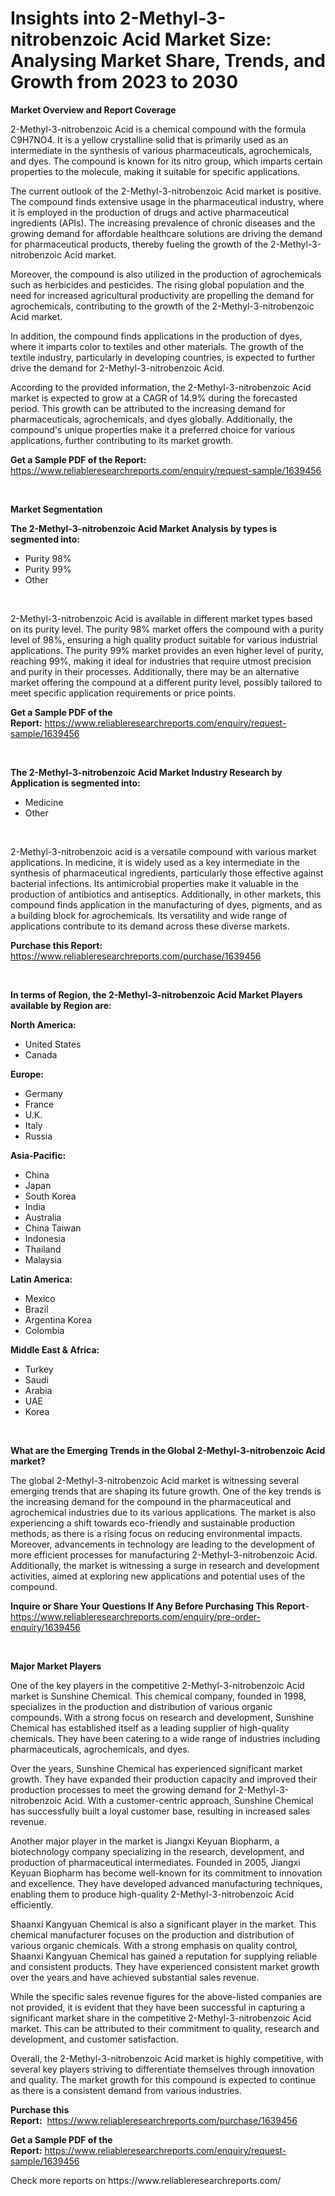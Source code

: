 <p><h1>Insights into 2-Methyl-3-nitrobenzoic Acid Market Size: Analysing Market Share, Trends, and Growth from 2023 to 2030</h1></p><p><strong>Market Overview and Report Coverage</strong></p>
<p><p>2-Methyl-3-nitrobenzoic Acid is a chemical compound with the formula C9H7NO4. It is a yellow crystalline solid that is primarily used as an intermediate in the synthesis of various pharmaceuticals, agrochemicals, and dyes. The compound is known for its nitro group, which imparts certain properties to the molecule, making it suitable for specific applications.</p><p>The current outlook of the 2-Methyl-3-nitrobenzoic Acid market is positive. The compound finds extensive usage in the pharmaceutical industry, where it is employed in the production of drugs and active pharmaceutical ingredients (APIs). The increasing prevalence of chronic diseases and the growing demand for affordable healthcare solutions are driving the demand for pharmaceutical products, thereby fueling the growth of the 2-Methyl-3-nitrobenzoic Acid market.</p><p>Moreover, the compound is also utilized in the production of agrochemicals such as herbicides and pesticides. The rising global population and the need for increased agricultural productivity are propelling the demand for agrochemicals, contributing to the growth of the 2-Methyl-3-nitrobenzoic Acid market.</p><p>In addition, the compound finds applications in the production of dyes, where it imparts color to textiles and other materials. The growth of the textile industry, particularly in developing countries, is expected to further drive the demand for 2-Methyl-3-nitrobenzoic Acid.</p><p>According to the provided information, the 2-Methyl-3-nitrobenzoic Acid market is expected to grow at a CAGR of 14.9% during the forecasted period. This growth can be attributed to the increasing demand for pharmaceuticals, agrochemicals, and dyes globally. Additionally, the compound's unique properties make it a preferred choice for various applications, further contributing to its market growth.</p></p>
<p><strong>Get a Sample PDF of the Report:</strong> <a href="https://www.reliableresearchreports.com/enquiry/request-sample/1639456">https://www.reliableresearchreports.com/enquiry/request-sample/1639456</a></p>
<p>&nbsp;</p>
<p><strong>Market Segmentation</strong></p>
<p><strong>The 2-Methyl-3-nitrobenzoic Acid Market Analysis by types is segmented into:</strong></p>
<p><ul><li>Purity 98%</li><li>Purity 99%</li><li>Other</li></ul></p>
<p>&nbsp;</p>
<p><p>2-Methyl-3-nitrobenzoic Acid is available in different market types based on its purity level. The purity 98% market offers the compound with a purity level of 98%, ensuring a high quality product suitable for various industrial applications. The purity 99% market provides an even higher level of purity, reaching 99%, making it ideal for industries that require utmost precision and purity in their processes. Additionally, there may be an alternative market offering the compound at a different purity level, possibly tailored to meet specific application requirements or price points.</p></p>
<p><strong>Get a Sample PDF of the Report:</strong>&nbsp;<a href="https://www.reliableresearchreports.com/enquiry/request-sample/1639456">https://www.reliableresearchreports.com/enquiry/request-sample/1639456</a></p>
<p>&nbsp;</p>
<p><strong>The 2-Methyl-3-nitrobenzoic Acid Market Industry Research by Application is segmented into:</strong></p>
<p><ul><li>Medicine</li><li>Other</li></ul></p>
<p>&nbsp;</p>
<p><p>2-Methyl-3-nitrobenzoic acid is a versatile compound with various market applications. In medicine, it is widely used as a key intermediate in the synthesis of pharmaceutical ingredients, particularly those effective against bacterial infections. Its antimicrobial properties make it valuable in the production of antibiotics and antiseptics. Additionally, in other markets, this compound finds application in the manufacturing of dyes, pigments, and as a building block for agrochemicals. Its versatility and wide range of applications contribute to its demand across these diverse markets.</p></p>
<p><strong>Purchase this Report:</strong>&nbsp; <a href="https://www.reliableresearchreports.com/purchase/1639456">https://www.reliableresearchreports.com/purchase/1639456</a></p>
<p>&nbsp;</p>
<p><strong>In terms of Region, the 2-Methyl-3-nitrobenzoic Acid Market Players available by Region are:</strong></p>
<p>
    <p> <strong> North America: </strong>
        <ul>
            <li>United States</li>
            <li>Canada</li>
        </ul>
        </p> 
    <p> <strong> Europe: </strong>
        <ul>
            <li>Germany</li>
            <li>France</li>
            <li>U.K.</li>
            <li>Italy</li>
            <li>Russia</li>
        </ul>
        </p> 
    <p> <strong> Asia-Pacific: </strong>
        <ul>
            <li>China</li>
            <li>Japan</li>
            <li>South Korea</li>
            <li>India</li>
            <li>Australia</li>
            <li>China Taiwan</li>
            <li>Indonesia</li>
            <li>Thailand</li>
            <li>Malaysia</li>
        </ul>
        </p> 
    <p> <strong> Latin America: </strong>
        <ul>
            <li>Mexico</li>
            <li>Brazil</li>
            <li>Argentina Korea</li>
            <li>Colombia</li>
        </ul>
        </p> 
    <p> <strong> Middle East & Africa: </strong>
        <ul>
            <li>Turkey</li>
            <li>Saudi</li>
            <li>Arabia</li>
            <li>UAE</li>
            <li>Korea</li>
        </ul>
    </p>
    </p>
<p>&nbsp;</p>
<p><strong>What are the Emerging Trends in the Global 2-Methyl-3-nitrobenzoic Acid market?</strong></p>
<p><p>The global 2-Methyl-3-nitrobenzoic Acid market is witnessing several emerging trends that are shaping its future growth. One of the key trends is the increasing demand for the compound in the pharmaceutical and agrochemical industries due to its various applications. The market is also experiencing a shift towards eco-friendly and sustainable production methods, as there is a rising focus on reducing environmental impacts. Moreover, advancements in technology are leading to the development of more efficient processes for manufacturing 2-Methyl-3-nitrobenzoic Acid. Additionally, the market is witnessing a surge in research and development activities, aimed at exploring new applications and potential uses of the compound.</p></p>
<p><strong>Inquire or Share Your Questions If Any Before Purchasing This Report</strong>- <a href="https://www.reliableresearchreports.com/enquiry/pre-order-enquiry/1639456">https://www.reliableresearchreports.com/enquiry/pre-order-enquiry/1639456</a></p>
<p>&nbsp;</p>
<p><strong>Major Market Players</strong></p>
<p><p>One of the key players in the competitive 2-Methyl-3-nitrobenzoic Acid market is Sunshine Chemical. This chemical company, founded in 1998, specializes in the production and distribution of various organic compounds. With a strong focus on research and development, Sunshine Chemical has established itself as a leading supplier of high-quality chemicals. They have been catering to a wide range of industries including pharmaceuticals, agrochemicals, and dyes.</p><p>Over the years, Sunshine Chemical has experienced significant market growth. They have expanded their production capacity and improved their production processes to meet the growing demand for 2-Methyl-3-nitrobenzoic Acid. With a customer-centric approach, Sunshine Chemical has successfully built a loyal customer base, resulting in increased sales revenue.</p><p>Another major player in the market is Jiangxi Keyuan Biopharm, a biotechnology company specializing in the research, development, and production of pharmaceutical intermediates. Founded in 2005, Jiangxi Keyuan Biopharm has become well-known for its commitment to innovation and excellence. They have developed advanced manufacturing techniques, enabling them to produce high-quality 2-Methyl-3-nitrobenzoic Acid efficiently.</p><p>Shaanxi Kangyuan Chemical is also a significant player in the market. This chemical manufacturer focuses on the production and distribution of various organic chemicals. With a strong emphasis on quality control, Shaanxi Kangyuan Chemical has gained a reputation for supplying reliable and consistent products. They have experienced consistent market growth over the years and have achieved substantial sales revenue.</p><p>While the specific sales revenue figures for the above-listed companies are not provided, it is evident that they have been successful in capturing a significant market share in the competitive 2-Methyl-3-nitrobenzoic Acid market. This can be attributed to their commitment to quality, research and development, and customer satisfaction.</p><p>Overall, the 2-Methyl-3-nitrobenzoic Acid market is highly competitive, with several key players striving to differentiate themselves through innovation and quality. The market growth for this compound is expected to continue as there is a consistent demand from various industries.</p></p>
<p><strong>Purchase this Report:</strong>&nbsp;&nbsp;<a href="https://www.reliableresearchreports.com/purchase/1639456">https://www.reliableresearchreports.com/purchase/1639456</a></p>
<p></p>
<p><strong>Get a Sample PDF of the Report:</strong>&nbsp;<a href="https://www.reliableresearchreports.com/enquiry/request-sample/1639456">https://www.reliableresearchreports.com/enquiry/request-sample/1639456</a></p>
<p>Check more reports on https://www.reliableresearchreports.com/</p>